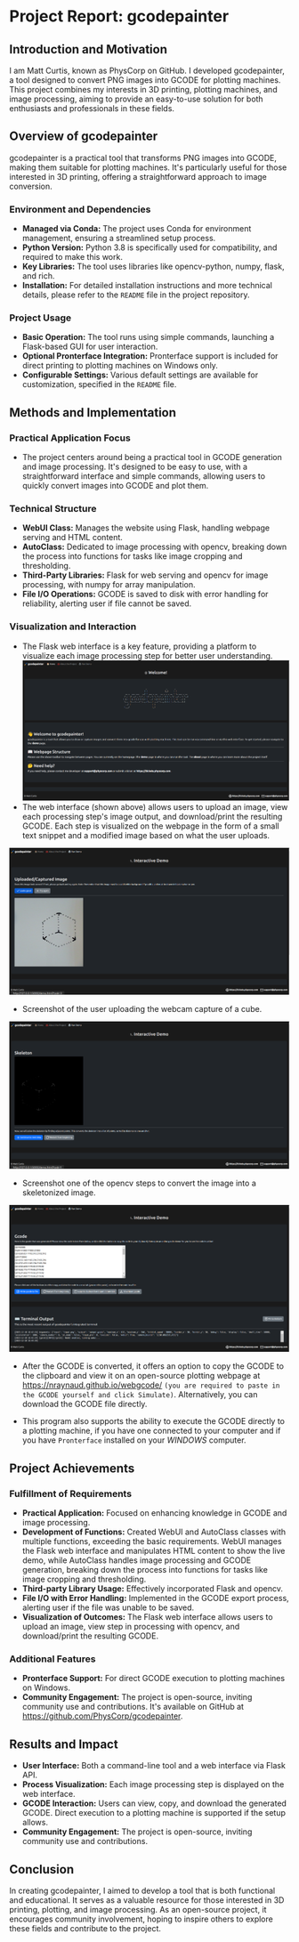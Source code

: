 # Project Report: gcodepainter

## Introduction and Motivation
I am Matt Curtis, known as PhysCorp on GitHub. I developed gcodepainter, a tool designed to convert PNG images into GCODE for plotting machines. This project combines my interests in 3D printing, plotting machines, and image processing, aiming to provide an easy-to-use solution for both enthusiasts and professionals in these fields.

## Overview of gcodepainter
gcodepainter is a practical tool that transforms PNG images into GCODE, making them suitable for plotting machines. It's particularly useful for those interested in 3D printing, offering a straightforward approach to image conversion.

### Environment and Dependencies
- **Managed via Conda:** The project uses Conda for environment management, ensuring a streamlined setup process.
- **Python Version:** Python 3.8 is specifically used for compatibility, and required to make this work.
- **Key Libraries:** The tool uses libraries like opencv-python, numpy, flask, and rich.
- **Installation:** For detailed installation instructions and more technical details, please refer to the `README` file in the project repository.

### Project Usage
- **Basic Operation:** The tool runs using simple commands, launching a Flask-based GUI for user interaction.
- **Optional Pronterface Integration:** Pronterface support is included for direct printing to plotting machines on Windows only.
- **Configurable Settings:** Various default settings are available for customization, specified in the `README` file.

## Methods and Implementation

### Practical Application Focus
- The project centers around being a practical tool in GCODE generation and image processing. It's designed to be easy to use, with a straightforward interface and simple commands, allowing users to quickly convert images into GCODE and plot them.

### Technical Structure
- **WebUI Class:** Manages the website using Flask, handling webpage serving and HTML content.
- **AutoClass:** Dedicated to image processing with opencv, breaking down the process into functions for tasks like image cropping and thresholding.
- **Third-Party Libraries:** Flask for web serving and opencv for image processing, with numpy for array manipulation.
- **File I/O Operations:** GCODE is saved to disk with error handling for reliability, alerting user if file cannot be saved.

### Visualization and Interaction
- The Flask web interface is a key feature, providing a platform to visualize each image processing step for better user understanding.
![Flask Web Interface](img/main_flask_page.png)
- The web interface (shown above) allows users to upload an image, view each processing step's image output, and download/print the resulting GCODE. Each step is visualized on the webpage in the form of a small text snippet and a modified image based on what the user uploads.

![Flask Web Interface](img/webcam_cube_screenshot.png)
- Screenshot of the user uploading the webcam capture of a cube. 

![Flask Web Interface](img/skeleton_screenshot.png)
- Screenshot one of the opencv steps to convert the image into a skeletonized image.

![Flask Web Interface](img/gcode_out.png)
- After the GCODE is converted, it offers an option to copy the GCODE to the clipboard and view it on an open-source plotting webpage at https://nraynaud.github.io/webgcode/ `(you are required to paste in the GCODE yourself and click Simulate)`. Alternatively, you can download the GCODE file directly.

- This program also supports the ability to execute the GCODE directly to a plotting machine, if you have one connected to your computer and if you have `Pronterface` installed on your *WINDOWS* computer.

## Project Achievements

### Fulfillment of Requirements
- **Practical Application:** Focused on enhancing knowledge in GCODE and image processing.
- **Development of Functions:** Created WebUI and AutoClass classes with multiple functions, exceeding the basic requirements. WebUI manages the Flask web interface and manipulates HTML content to show the live demo, while AutoClass handles image processing and GCODE generation, breaking down the process into functions for tasks like image cropping and thresholding.
- **Third-party Library Usage:** Effectively incorporated Flask and opencv.
- **File I/O with Error Handling:** Implemented in the GCODE export process, alerting user if the file was unable to be saved.
- **Visualization of Outcomes:** The Flask web interface allows users to upload an image, view step in processing with opencv, and download/print the resulting GCODE.

### Additional Features
- **Pronterface Support:** For direct GCODE execution to plotting machines on Windows.
- **Community Engagement:** The project is open-source, inviting community use and contributions. It's available on GitHub at https://github.com/PhysCorp/gcodepainter.

## Results and Impact
- **User Interface:** Both a command-line tool and a web interface via Flask API.
- **Process Visualization:** Each image processing step is displayed on the web interface.
- **GCODE Interaction:** Users can view, copy, and download the generated GCODE. Direct execution to a plotting machine is supported if the setup allows.
- **Community Engagement:** The project is open-source, inviting community use and contributions.

## Conclusion
In creating gcodepainter, I aimed to develop a tool that is both functional and educational. It serves as a valuable resource for those interested in 3D printing, plotting, and image processing. As an open-source project, it encourages community involvement, hoping to inspire others to explore these fields and contribute to the project.
